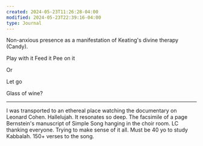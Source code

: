 ```yaml
---
created: 2024-05-23T11:26:28-04:00
modified: 2024-05-23T22:39:16-04:00
type: Journal
---
```


Non-anxious presence as a manifestation of Keating's divine therapy (Candy).

Play with it
Feed it
Pee on it

Or 

Let go

Glass of wine?

---

I was transported to an ethereal place watching the documentary on Leonard Cohen. Hallelujah. It resonates so deep. The facsimile of a page Bernstein's manuscript of Simple Song hanging in the choir room. LC thanking everyone. Trying to make sense of it all. Must be 40 yo to study Kabbalah. 150+ verses to the song.

